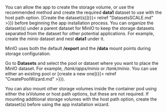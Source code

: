 &NewLine;

You can allow the app to create the storage volume, or use the recommended method and create the required **data1** dataset to use with the host path option.
[Create the dataset(s)]({{< relref "DatasetsSCALE.md" >}}) before beginning the app installation process.
You can organize the dataset(s) under a parent dataset for MinIO to keep the storage datasets separated from the dataset for other potential applications.
For example, create the *minio* dataset and nest **data1** under it.

MinIO uses both the default **/export** and the **/data** mount points during storage configuration.

Go to **Datasets** and select the pool or dataset where you want to place the MinIO dataset. For example, */tank/apps/minio* or */tank/minio*.
You can use either an existing pool or [create a new one]({{< relref "CreatePoolWizard.md" >}}).

You can also mount other storage volumes inside the container pod using either the ixVolume or host path options, but these are not required.
If mounting additional storage volumes with the host path option, create the dataset(s) before using the app installation wizard.
